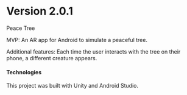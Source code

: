 # Version 2.0.1

 Peace Tree

MVP: An AR app for Android to simulate a peaceful tree.

Additional features: Each time the user interacts with the tree on their phone, a different creature appears. 

#### Technologies

This project was built with Unity and Android Studio.